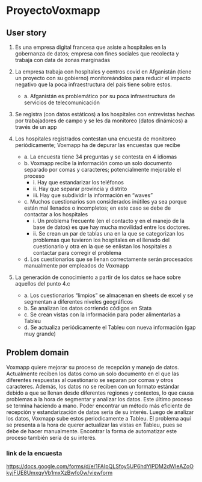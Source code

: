 # ProyectoVoxmapp

## User story

1. Es una empresa digital francesa que asiste a hospitales en la gobernanza de datos;
   empresa con fines sociales que recolecta y trabaja con data de zonas marginadas
   
2. La empresa trabaja con hospitales y centros covid en Afganistán (tiene un proyecto
   con su gobierno) monitoreándolos para reducir el impacto negativo que la poca
   infraestructura del país tiene sobre estos.
   -  a. Afganistán es problemático por su poca infraestructura de servicios de
         telecomunicación

3. Se registra (con datos estáticos) a los hospitales con entrevistas hechas por
   trabajadores de campo y se les da monitoreo (datos dinámicos) a través de un app
   
4. Los hospitales registrados contestan una encuesta de monitoreo periódicamente;
   Voxmapp ha de depurar las encuestas que recibe
   - a. La encuesta tiene 34 preguntas y se contesta en 4 idiomas
   - b. Voxmapp recibe la información como un solo documento separado por
         comas y caracteres; potencialmente mejorable el proceso
     - i. Hay que estandarizar los teléfonos
     - ii. Hay que separar provincia y distrito
     - iii. Hay que subdividir la información en “waves”
    - c. Muchos cuestionarios son considerados inútiles ya sea porque están mal
         llenados o incompletos; en este caso se debe de contactar a los hospitales
       - i. Un problema frecuente (en el contacto y en el manejo de la base de
               datos) es que hay mucha movilidad entre los doctores.
        - ii. Se crean un par de tablas una en la que se categorizan los problemas
               que tuvieron los hospitales en el llenado del cuestionario y otra en la
               que se enlistan los hospitales a contactar para corregir el problema
     - d. Los cuestionarios que se llenan correctamente serán procesados
          manualmente por empleados de Voxmapp

5. La generación de conocimiento a partir de los datos se hace sobre aquellos del
punto 4.c
    - a. Los cuestionarios “limpios” se almacenan en sheets de excel y se segmentan
         a diferentes niveles geográficos
    - b. Se analizan los datos corriendo códigos en Stata
    - c. Se crean vistas con la información para poder alimentarlas a Tableu
    - d. Se actualiza periódicamente el Tableu con nueva información (gap muy
         grande)

## Problem domain

Voxmapp quiere mejorar su proceso de recepción y manejo de datos. Actualmente reciben los datos como un solo documento en el que las diferentes respuestas al cuestionario se separan por comas y otros caracteres. Además, los datos no se reciben con un formato estándar debido a que se llenan desde diferentes regiones y contextos, lo que causa problemas a la hora de segmentar y analizar los datos. Este último proceso se termina haciendo a mano. Poder encontrar un método más eficiente de recepción y estandarización de datos sería de su interés. Luego de analizar los datos, Voxmapp sube estos periodicamente a Tableu. El problema aquí se presenta a la hora de querer actualizar las vistas en Tableu, pues se debe de hacer manualmente. Encontrar la forma de automatizar este proceso también sería de su interés.

### link de la encuesta
https://docs.google.com/forms/d/e/1FAIpQLSfoy5UP6hdYlPDM2dWIeAZoOkyjFUE8UmxqyVb1mxXzBwfo0w/viewform

